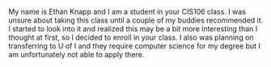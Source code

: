 My name is Ethan Knapp and I am a student in your CIS106 class. I was unsure about taking this class until a couple of my buddies recommended it. I started to look into it and realized this may be a bit more interesting than I thought at first, so I decided to enroll in your class. I also was planning on transferring to U of I and they require computer science for my degree but I am unfortunately not able to apply there.
